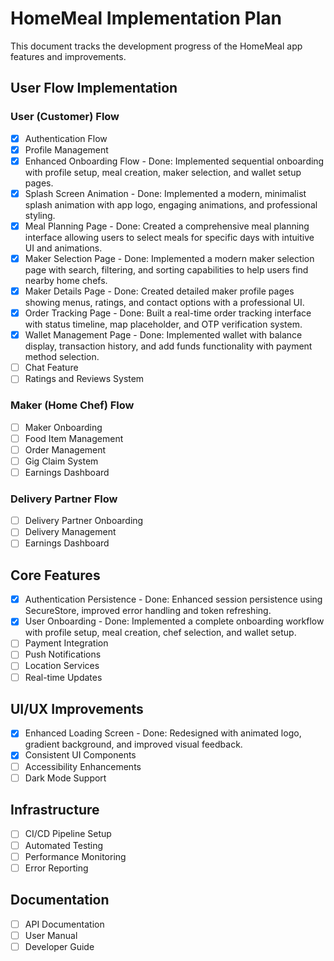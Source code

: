 # HomeMeal Implementation Plan

This document tracks the development progress of the HomeMeal app features and improvements.

## User Flow Implementation

### User (Customer) Flow

- [x] Authentication Flow
- [x] Profile Management
- [x] Enhanced Onboarding Flow - Done: Implemented sequential onboarding with profile setup, meal creation, maker selection, and wallet setup pages.
- [x] Splash Screen Animation - Done: Implemented a modern, minimalist splash animation with app logo, engaging animations, and professional styling.
- [x] Meal Planning Page - Done: Created a comprehensive meal planning interface allowing users to select meals for specific days with intuitive UI and animations.
- [x] Maker Selection Page - Done: Implemented a modern maker selection page with search, filtering, and sorting capabilities to help users find nearby home chefs.
- [x] Maker Details Page - Done: Created detailed maker profile pages showing menus, ratings, and contact options with a professional UI.
- [x] Order Tracking Page - Done: Built a real-time order tracking interface with status timeline, map placeholder, and OTP verification system.
- [x] Wallet Management Page - Done: Implemented wallet with balance display, transaction history, and add funds functionality with payment method selection.
- [ ] Chat Feature
- [ ] Ratings and Reviews System

### Maker (Home Chef) Flow

- [ ] Maker Onboarding
- [ ] Food Item Management
- [ ] Order Management
- [ ] Gig Claim System
- [ ] Earnings Dashboard

### Delivery Partner Flow

- [ ] Delivery Partner Onboarding
- [ ] Delivery Management
- [ ] Earnings Dashboard

## Core Features

- [x] Authentication Persistence - Done: Enhanced session persistence using SecureStore, improved error handling and token refreshing.
- [x] User Onboarding - Done: Implemented a complete onboarding workflow with profile setup, meal creation, chef selection, and wallet setup.
- [ ] Payment Integration
- [ ] Push Notifications
- [ ] Location Services
- [ ] Real-time Updates

## UI/UX Improvements

- [x] Enhanced Loading Screen - Done: Redesigned with animated logo, gradient background, and improved visual feedback.
- [x] Consistent UI Components
- [ ] Accessibility Enhancements
- [ ] Dark Mode Support

## Infrastructure

- [ ] CI/CD Pipeline Setup
- [ ] Automated Testing
- [ ] Performance Monitoring
- [ ] Error Reporting

## Documentation

- [ ] API Documentation
- [ ] User Manual
- [ ] Developer Guide
